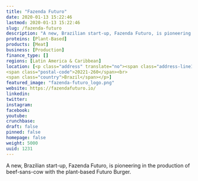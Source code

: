 ```yaml
---
title: "Fazenda Futuro"
date: 2020-01-13 15:22:46
lastmod: 2020-01-13 15:22:46
slug: /fazenda-futuro
description: "A new, Brazilian start-up, Fazenda Futuro, is pioneering in the production of beef-sans-cow with the plant-based Futuro Burger."
proteins: [Plant-Based]
products: [Meat]
business: [Production]
finance_type: []
regions: [Latin America & Caribbean]
location: [<p class="address" translate="no"><span class="address-line1">Avenida Almirante Barroso</span><br>
<span class="postal-code">20221-260</span><br>
<span class="country">Brazil</span></p>]
featured_image: "fazenda-futuro_logo.png"
website: https://fazendafuturo.io/
linkedin: 
twitter: 
instagram: 
facebook: 
youtube: 
crunchbase: 
draft: false
pinned: false
homepage: false
weight: 5000
uuid: 1231
---
```

A new, Brazilian start-up, Fazenda Futuro, is pioneering in the production of beef-sans-cow with the plant-based Futuro Burger.
